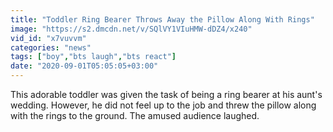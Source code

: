 ```yaml
---
title: "Toddler Ring Bearer Throws Away the Pillow Along With Rings"
image: "https://s2.dmcdn.net/v/SQlVY1VIuHMW-dDZ4/x240"
vid_id: "x7vuvvm"
categories: "news"
tags: ["boy","bts laugh","bts react"]
date: "2020-09-01T05:05:05+03:00"
---
```

This adorable toddler was given the task of being a ring bearer at his aunt's wedding. However, he did not feel up to the job and threw the pillow along with the rings to the ground. The amused audience laughed.
